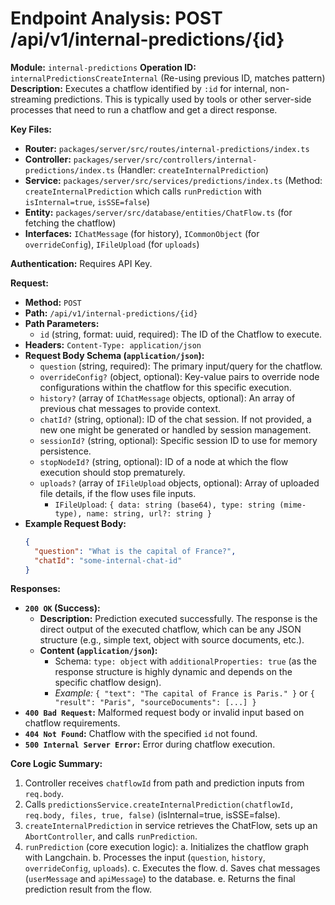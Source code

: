 # Endpoint Analysis: POST /api/v1/internal-predictions/{id}

**Module:** `internal-predictions`
**Operation ID:** `internalPredictionsCreateInternal` (Re-using previous ID, matches pattern)
**Description:** Executes a chatflow identified by `:id` for internal, non-streaming predictions. This is typically used by tools or other server-side processes that need to run a chatflow and get a direct response.

**Key Files:**
*   **Router:** `packages/server/src/routes/internal-predictions/index.ts`
*   **Controller:** `packages/server/src/controllers/internal-predictions/index.ts` (Handler: `createInternalPrediction`)
*   **Service:** `packages/server/src/services/predictions/index.ts` (Method: `createInternalPrediction` which calls `runPrediction` with `isInternal=true`, `isSSE=false`)
*   **Entity:** `packages/server/src/database/entities/ChatFlow.ts` (for fetching the chatflow)
*   **Interfaces:** `IChatMessage` (for history), `ICommonObject` (for `overrideConfig`), `IFileUpload` (for `uploads`)

**Authentication:** Requires API Key.

**Request:**
*   **Method:** `POST`
*   **Path:** `/api/v1/internal-predictions/{id}`
*   **Path Parameters:**
    *   `id` (string, format: uuid, required): The ID of the Chatflow to execute.
*   **Headers:** `Content-Type: application/json`
*   **Request Body Schema (`application/json`):**
    *   `question` (string, required): The primary input/query for the chatflow.
    *   `overrideConfig?` (object, optional): Key-value pairs to override node configurations within the chatflow for this specific execution.
    *   `history?` (array of `IChatMessage` objects, optional): An array of previous chat messages to provide context.
    *   `chatId?` (string, optional): ID of the chat session. If not provided, a new one might be generated or handled by session management.
    *   `sessionId?` (string, optional): Specific session ID to use for memory persistence.
    *   `stopNodeId?` (string, optional): ID of a node at which the flow execution should stop prematurely.
    *   `uploads?` (array of `IFileUpload` objects, optional): Array of uploaded file details, if the flow uses file inputs.
        *   `IFileUpload`: `{ data: string (base64), type: string (mime-type), name: string, url?: string }`
*   **Example Request Body:**
    ```json
    {
      "question": "What is the capital of France?",
      "chatId": "some-internal-chat-id"
    }
    ```

**Responses:**

*   **`200 OK` (Success):**
    *   **Description:** Prediction executed successfully. The response is the direct output of the executed chatflow, which can be any JSON structure (e.g., simple text, object with source documents, etc.).
    *   **Content (`application/json`):**
        *   Schema: `type: object` with `additionalProperties: true` (as the response structure is highly dynamic and depends on the specific chatflow design).
        *   *Example:* `{ "text": "The capital of France is Paris." }` or `{ "result": "Paris", "sourceDocuments": [...] }`
*   **`400 Bad Request`:** Malformed request body or invalid input based on chatflow requirements.
*   **`404 Not Found`:** Chatflow with the specified `id` not found.
*   **`500 Internal Server Error`:** Error during chatflow execution.

**Core Logic Summary:**
1. Controller receives `chatflowId` from path and prediction inputs from `req.body`.
2. Calls `predictionsService.createInternalPrediction(chatflowId, req.body, files, true, false)` (isInternal=true, isSSE=false).
3. `createInternalPrediction` in service retrieves the ChatFlow, sets up an `AbortController`, and calls `runPrediction`.
4. `runPrediction` (core execution logic):
    a. Initializes the chatflow graph with Langchain.
    b. Processes the input (`question`, `history`, `overrideConfig`, `uploads`).
    c. Executes the flow.
    d. Saves chat messages (`userMessage` and `apiMessage`) to the database.
    e. Returns the final prediction result from the flow.
